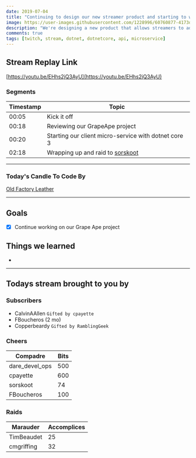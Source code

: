 ```yaml
---
date: 2019-07-04 
title: "Continuing to design our new streamer product and starting to work on it"
image: https://user-images.githubusercontent.com/1228996/60760877-4173d600-a002-11e9-90cf-7c565bbf5a25.png
description: "We're designing a new product that allows streamers to add overlays, chat-bot and other functionality.  Spent part of the day designing and then working on the new client service in .net core 3."
comments: true
tags: [twitch, stream, dotnet, dotnetcore, api, microservice]
---
```


## Stream Replay Link

[https://youtu.be/EHhs2jQ3AyU](https://youtu.be/EHhs2jQ3AyU)

<!--more-->

### Segments

| Timestamp | Topic                                                             |
| ---       | ---                                                               |
| 00:05     | Kick it off                                                       |
| 00:18     | Reviewing our GrapeApe project                                    |
| 00:20     | Starting our client micro-service with dotnet core 3              |
| 02:18     | Wrapping up and raid to [sorskoot](https://twitch.tv/sorskoot)    |

---

### Today's Candle To Code By

[Old Factory Leather](https://amzn.to/2IHHPNJ)

---


## Goals

- [x] Continue working on our Grape Ape project

## Things we learned

-

---

## Todays stream brought to you by

### Subscribers

- CalvinAAllen `Gifted by cpayette`
- FBoucheros (2 mo)
- Copperbeardy `Gifted by RamblingGeek`

### Cheers

| Compadre        | Bits      |
| ---             | ---       |
| dare_devel_ops  | 500       |
| cpayette        | 600       |
| sorskoot        |  74       |
| FBoucheros      | 100       |

### Raids

| Marauder      | Accomplices   |
| ---           | ---           |
| TimBeaudet    | 25            |
| cmgriffing    | 32            |
